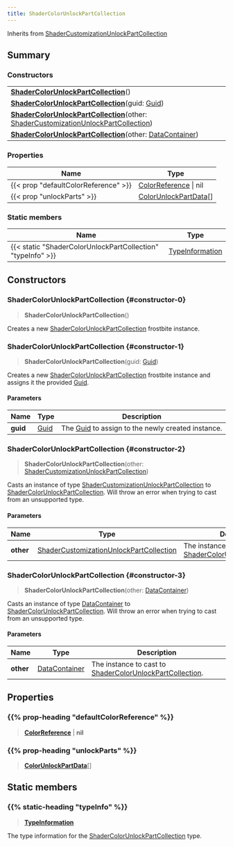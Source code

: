 ```yaml
---
title: ShaderColorUnlockPartCollection
---
```


Inherits from [ShaderCustomizationUnlockPartCollection](/vext/ref/fb/shadercustomizationunlockpartcollection)

## Summary

### Constructors

|  |
| --- |
| **[ShaderColorUnlockPartCollection](#constructor-0)**() |
| **[ShaderColorUnlockPartCollection](#constructor-1)**(guid: [Guid](/vext/ref/shared/type/guid)) |
| **[ShaderColorUnlockPartCollection](#constructor-2)**(other: [ShaderCustomizationUnlockPartCollection](/vext/ref/fb/shadercustomizationunlockpartcollection)) |
| **[ShaderColorUnlockPartCollection](#constructor-3)**(other: [DataContainer](/vext/ref/shared/type/datacontainer)) |

### Properties

| Name | Type |
| ---- | ---- |
| {{< prop "defaultColorReference" >}} | [ColorReference](/vext/ref/fb/colorreference) \| nil |
| {{< prop "unlockParts" >}} | [ColorUnlockPartData](/vext/ref/fb/colorunlockpartdata)[] |

### Static members

| Name | Type |
| ---- | ---- |
| {{< static "ShaderColorUnlockPartCollection" "typeInfo" >}} | [TypeInformation](/vext/ref/shared/type/typeinformation) |

## Constructors

### ShaderColorUnlockPartCollection {#constructor-0}

> **ShaderColorUnlockPartCollection**()

Creates a new [ShaderColorUnlockPartCollection](/vext/ref/fb/shadercolorunlockpartcollection) frostbite instance.

### ShaderColorUnlockPartCollection {#constructor-1}

> **ShaderColorUnlockPartCollection**(guid: [Guid](/vext/ref/shared/type/guid))

Creates a new [ShaderColorUnlockPartCollection](/vext/ref/fb/shadercolorunlockpartcollection) frostbite instance and assigns it the provided [Guid](/vext/ref/shared/type/guid).

#### Parameters

| Name | Type | Description |
| ---- | ---- | ----------- |
| **guid** | [Guid](/vext/ref/shared/type/guid) | The [Guid](/vext/ref/shared/type/guid) to assign to the newly created instance. |

### ShaderColorUnlockPartCollection {#constructor-2}

> **ShaderColorUnlockPartCollection**(other: [ShaderCustomizationUnlockPartCollection](/vext/ref/fb/shadercustomizationunlockpartcollection))

Casts an instance of type [ShaderCustomizationUnlockPartCollection](/vext/ref/fb/shadercustomizationunlockpartcollection) to [ShaderColorUnlockPartCollection](/vext/ref/fb/shadercolorunlockpartcollection). Will throw an error when trying to cast from an unsupported type.

#### Parameters

| Name | Type | Description |
| ---- | ---- | ----------- |
| **other** | [ShaderCustomizationUnlockPartCollection](/vext/ref/fb/shadercustomizationunlockpartcollection) | The instance to cast to [ShaderColorUnlockPartCollection](/vext/ref/fb/shadercolorunlockpartcollection). |

### ShaderColorUnlockPartCollection {#constructor-3}

> **ShaderColorUnlockPartCollection**(other: [DataContainer](/vext/ref/shared/type/datacontainer))

Casts an instance of type [DataContainer](/vext/ref/shared/type/datacontainer) to [ShaderColorUnlockPartCollection](/vext/ref/fb/shadercolorunlockpartcollection). Will throw an error when trying to cast from an unsupported type.

#### Parameters

| Name | Type | Description |
| ---- | ---- | ----------- |
| **other** | [DataContainer](/vext/ref/shared/type/datacontainer) | The instance to cast to [ShaderColorUnlockPartCollection](/vext/ref/fb/shadercolorunlockpartcollection). |

## Properties

### {{% prop-heading "defaultColorReference" %}}

> **[ColorReference](/vext/ref/fb/colorreference)** \| **nil**

### {{% prop-heading "unlockParts" %}}

> **[ColorUnlockPartData](/vext/ref/fb/colorunlockpartdata)**[]

## Static members

### {{% static-heading "typeInfo" %}}

> **[TypeInformation](/vext/ref/shared/type/typeinformation)**

The type information for the [ShaderColorUnlockPartCollection](/vext/ref/fb/shadercolorunlockpartcollection) type.

